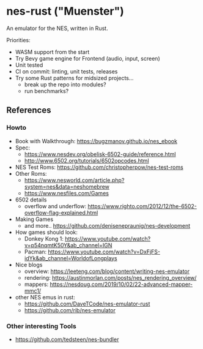 # nes-rust ("Muenster")

An emulator for the NES, written in Rust.

Priorities:

- WASM support from the start
- Try Bevy game engine for Frontend (audio, input, screen)
- Unit tested
- CI on commit: linting, unit tests, releases
- Try some Rust patterns for midsized projects...
  - break up the repo into modules?
  - run benchmarks?


## References

### Howto

- Book with Walkthrough: https://bugzmanov.github.io/nes_ebook
- Spec:
  - https://www.nesdev.org/obelisk-6502-guide/reference.html
  - http://www.6502.org/tutorials/6502opcodes.html
- NES Test Roms: https://github.com/christopherpow/nes-test-roms
- Other Roms:
  - https://www.nesworld.com/article.php?system=nes&data=neshomebrew
  - https://www.nesfiles.com/Games
- 6502 details
  - overflow and underflow: https://www.righto.com/2012/12/the-6502-overflow-flag-explained.html
- Making Games
  - and more.. https://github.com/denisenepraunig/nes-development
- How games should look:
  - Donkey Kong 1: https://www.youtube.com/watch?v=p54nqmtK50Y&ab_channel=IGN
  - Pacman: https://www.youtube.com/watch?v=DxFjFS-idYk&ab_channel=WorldofLongplays
- Nice blogs
  - overview: https://leeteng.com/blog/content/writing-nes-emulator
  - rendering: https://austinmorlan.com/posts/nes_rendering_overview/
  - mappers: https://nesdoug.com/2019/10/02/22-advanced-mapper-mmc1/
- other NES emus in rust:
  - https://github.com/DaveTCode/nes-emulator-rust
  - https://github.com/rib/nes-emulator

### Other interesting Tools

- https://github.com/tedsteen/nes-bundler
